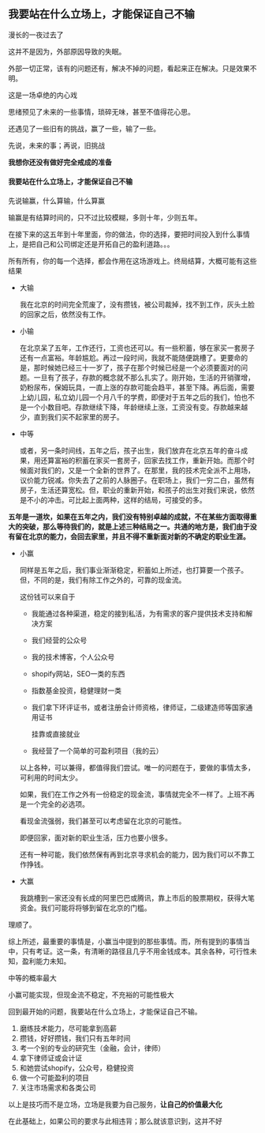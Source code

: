 ## 我要站在什么立场上，才能保证自己不输

漫长的一夜过去了

这并不是因为，外部原因导致的失眠。

外部一切正常，该有的问题还有，解决不掉的问题，看起来正在解决。只是效果不明。

这是一场卓绝的内心戏

思绪预见了未来的一些事情，琐碎无味，甚至不值得花心思。

还遇见了一些旧有的挑战，赢了一些，输了一些。

先说，未来的事；再说，旧挑战

**我想你还没有做好完全戒成的准备**

#### 我要站在什么立场上，才能保证自己不输

先说输赢，什么算输，什么算赢

输赢是有结算时间的，只不过比较模糊，多则十年，少则五年。

在接下来的这五年到十年里面，你的做法，你的选择，要把时间投入到什么事情上，是把自己和公司绑定还是开拓自己的盈利道路。。。

所有所有，你的每一个选择，都会作用在这场游戏上。终局结算，大概可能有这些结果

+ 大输

  我在北京的时间完全荒废了，没有攒钱，被公司裁掉，找不到工作，灰头土脸的回家之后，依然没有工作。

+ 小输

  在北京呆了五年，工作还行，工资也还可以。有一些积蓄，够在家买一套房子还有一点富裕。年龄尴尬。再过一段时间，我就不能随便跳槽了。更要命的是，那时候她已经三十一岁了，孩子在那个时候已经是一个必须要面对的问题。一旦有了孩子，存款的概念就不那么扎实了。刚开始，生活的开销骤增，奶粉尿布，保姆玩具，一直上涨的存款可能会趋平，甚至下降。再后面，需要上幼儿园，私立幼儿园一个月八千的学费，即便对于五年之后的我们，怕也不是一个小数目吧。存款继续下降，年龄继续上涨，工资没有变。存款越来越少，直到我们买不起家里的房子。

+ 中等

  或者，另一条时间线，五年之后，孩子出生，我们放弃在北京五年的奋斗成果，用还算富裕的积蓄在家买一套房子，回家去找工作，重新开始。而那个时候面对我们的，又是一个全新的世界了。在那里，我的技术完全派不上用场，议价能力锐减。你失去了之前的人脉圈子。在职场上，我们一穷二白，虽然有房子，生活还算宽松。但，职业的重新开始，和孩子的出生对我们来说，依然是不小的冲击。可比起上面两种，这样的结局，可接受的多。



**五年是一道坎，如果在五年之内，我们没有特别卓越的成就，不在某些方面取得重大的突破，那么等待我们的，就是上述三种结局之一。共通的地方是，我们由于没有留在北京的能力，会回去家里，并且不得不重新面对新的不确定的职业生涯。**



+ 小赢

  同样是五年之后，我们事业渐渐稳定，积蓄如上所述，也打算要一个孩子。但，不同的是，我们有除工作之外的，可靠的现金流。

  这份钱可以来自于

  + 我能通过各种渠道，稳定的接到私活，为有需求的客户提供技术支持和解决方案

  + 我们经营的公众号

  + 我的技术博客，个人公众号

  + shopify网站，SEO一类的东西

  + 指数基金投资，稳健理财一类

  + 我们拿下环评证书，或者注册会计师资格，律师证，二级建造师等国家通用证书

    挂靠或直接就业

  + 我经营了一个简单的可盈利项目（我的云）

  以上各种，可以兼得，都值得我们尝试。唯一的问题在于，要做的事情太多，可利用的时间太少。

  如果，我们在工作之外有一份稳定的现金流，事情就完全不一样了。上班不再是一个完全的必选项。

  看现金流强弱，我们甚至可以考虑留在北京的可能性。

  即便回家，面对新的职业生活，压力也要小很多。

  还有一种可能，我们依然保有再到北京寻求机会的能力，因为我们可以不靠工作挣钱。

+ 大赢

  我跳槽到一家还没有长成的阿里巴巴或腾讯，靠上市后的股票期权，获得大笔资金。我们可能将将够到留在北京的门槛。





理顺了。

综上所述，最重要的事情是，小赢当中提到的那些事情。而，所有提到的事情当中，只有考证。这一条，有清晰的路径且几乎不用金钱成本。其余各种，可行性未知，盈利能力未知。

中等的概率最大

小赢可能实现，但现金流不稳定，不充裕的可能性极大

回到最开始的问题，我要站在什么立场上，才能保证自己不输。

1. 磨练技术能力，尽可能拿到高薪
2. 攒钱，好好攒钱，我们只有五年时间
3. 考一个别的专业的研究生（金融，会计，律师）
4. 拿下律师证或会计证
5. 和她尝试shopify，公众号，稳健投资
6. 做一个可能盈利的项目
7. 关注市场需求和各类公司

以上是技巧而不是立场，立场是我要为自己服务，**让自己的价值最大化**

在此基础上，如果公司的要求与此相违背；那么就该意识到，这并不好


















